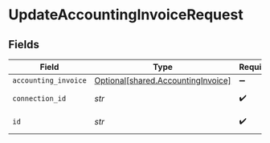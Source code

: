 # UpdateAccountingInvoiceRequest


## Fields

| Field                                                                          | Type                                                                           | Required                                                                       | Description                                                                    |
| ------------------------------------------------------------------------------ | ------------------------------------------------------------------------------ | ------------------------------------------------------------------------------ | ------------------------------------------------------------------------------ |
| `accounting_invoice`                                                           | [Optional[shared.AccountingInvoice]](../../models/shared/accountinginvoice.md) | :heavy_minus_sign:                                                             | N/A                                                                            |
| `connection_id`                                                                | *str*                                                                          | :heavy_check_mark:                                                             | ID of the connection                                                           |
| `id`                                                                           | *str*                                                                          | :heavy_check_mark:                                                             | ID of the Invoice                                                              |